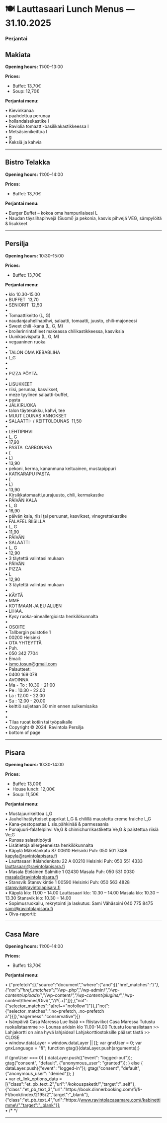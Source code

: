 # 🍽️ Lauttasaari Lunch Menus — 31.10.2025

### Perjantai

## Makiata
**Opening hours:** 11:00–13:00

**Prices:**
- Buffet: 13,70€
- Soup: 12,70€

**Perjantai menu:**

• Kievinkanaa  
• paahdettua perunaa  
• hollandaisekastike l  
• Raviolia tomaatti-basilikakastikkeessa l  
• Metsäsienikeittoa l  
• g  
• Keksiä ja kahvia  


---

## Bistro Telakka
**Opening hours:** 11:00–14:00

**Prices:**
- Buffet: 13,70€

**Perjantai menu:**

• Burger Buffet – kokoa oma hampurilaisesi L  
• Naudan täyslihapihvejä (Suomi) ja pekonia, kasvis pihvejä VEG, sämpylöitä & lisukkeet  


---

## Persilja
**Opening hours:** 10:30–15:00

**Prices:**
- Buffet: 13,70€

**Perjantai menu:**

• klo 10.30-15.00  
• BUFFET  13,70  
• SENIORIT  12,50  
• ​  
• Tomaattikeitto (L, G)  
• naudanjauhelihapihvi, salaatti, tomaatti, juusto, chili-majoneesi  
• Sweet chili -kana (L, G, M)  
• broilerinrintafileet makeassa chilikastikkeessa, kasviksia  
• Uunikasvispata (L, G, M)  
• vegaaninen ruoka  
• ​  
• TALON OMA KEBABLIHA  
• L,G  
• ​  
• ​  
• PIZZA PÖYTÄ.  
• ​  
• LISUKKEET  
• riisi, perunaa, kasvikset,  
• meze tyylinen salaatti-buffet,  
• pasta  
• JÄLKIRUOKA  
• talon täytekakku, kahvi, tee  
• MUUT LOUNAS ANNOKSET  
• SALAATTI- / KEITTOLOUNAS  11,50  
• ​  
• LEHTIPIHVI  
• L, G  
• 17,90  
• PASTA  CARBONARA  
• (  
• L)  
• 13,90  
• pekoni, kerma, kananmuna keltuainen, mustapippuri  
• KATKARAPU PASTA  
• (  
• L)  
• 13,90  
• Kirsikkatomaatti,aurajuusto, chili, kermakastke  
• PÄIVÄN KALA  
• L, G  
• 16,90  
• päivän kala, riisi tai peruunat, kasvikset, vinegrettakastike  
• FALAFEL RIISILLÄ  
• L, G  
• 11,90  
• PÄIVÄN  
• SALAATTI  
• L, G  
• 12,90  
• 3 täytettä valintasi mukaan  
• PÄIVÄN  
• PIZZA  
• L  
• 12,90  
• 3 täytettä valintasi mukaan  
• ​  
• KÄYTÄ  
• MME  
• KOTIMAAN JA EU ALUEN  
• LIHAA.  
• Kysy ruoka-aineallergioista henkilökunnalta  
• ​  
• OSOITE  
• Tallbergin puistotie 1  
• 00200 Helsinki  
• OTA YHTEYTTÄ  
• Puh.  
• 050 342 7704  
• Email:  
• ismo.tosun@gmail.com  
• Palautteet:  
• 0400 169 078  
• AVOINNA  
• Ma - To : 10.30 - 21:00  
• Pe : 10.30 - 22.00  
• ​​La : 12.00 - 22.00  
• Su : 12.00 - 20.00  
• keittiö suljetaan 30 min ennen sulkemisaika  
• ​  
• ​  
• Tilaa ruoat kotiin tai työpaikalle  
• Copyright © 2024  Ravintola Persilja  
• bottom of page  


---

## Pisara
**Opening hours:** 10:30-14:00

**Prices:**
- Buffet: 13,00€
- House lunch: 12,00€
- Soup: 11,50€

**Perjantai menu:**

• Mustajuurikeittoa L,G  
• Jauhelihatäytteiset paprikat L,G & chilillä maustettu creme fraiche L,G  
• Kana-pestopastaa L sis.pähkinää & parmesaania  
• Punajuuri-falafelpihvi Ve,G & chimichurrikastiketta Ve,G & paistettua riisiä Ve,G  
• Runsas salaattipöytä  
• Lisätietoja allergeeneista henkilökunnalta  
• Käpylä Mäkelänkatu 87 00610 Helsinki Puh: 050 501 7486 kapyla@ravintolapisara.fi  
• Lauttasaari Itälahdenkatu 22 A 00210 Helsinki Puh: 050 551 4333 lauttasaari@ravintolapisara.fi  
• Masala Eteläinen Salmitie 1 02430 Masala Puh: 050 531 0030 masala@ravintolapisara.fi  
• Stansvik Stansvikintie 1 00590 Helsinki Puh: 050 563 4828 stansvik@ravintolapisara.fi  
• Käpylä klo: 11.00 – 14.00 Lauttasaari klo: 10.30 – 14.00 Masala klo: 10.30 – 13.30 Stansvik klo: 10.30 – 14.00  
• Sopimusruokailu, rekrytointi ja laskutus: Sami Vähäsoini 040 775 8475 sami@ravintolapisara.fi  
• Oiva-raportit:  


---

## Casa Mare
**Opening hours:** 11:00–14:00

**Prices:**
- Buffet: 13,70€

**Perjantai menu:**

• {"prefetch":[{"source":"document","where":{"and":[{"href_matches":"\/*"},{"not":{"href_matches":["\/wp-*.php","\/wp-admin\/*","\/wp-content\/uploads\/*","\/wp-content\/*","\/wp-content\/plugins\/*","\/wp-content\/themes\/Divi\/*","\/*\\?(.+)"]}},{"not":{"selector_matches":"a[rel~=\"nofollow\"]"}},{"not":{"selector_matches":".no-prefetch, .no-prefetch a"}}]},"eagerness":"conservative"}]}  
• Isänpäivä Casa Maressa Lue lisää >> Riistaviikot Casa Maressa Tutustu ruokalistaamme >> Lounas arkisin klo 11.00-14.00 Tutustu lounaslistaan >> Lahjakortti on aina hyvä lahjaidea! Lahjakorttiostoksille pääset tästä >> CLOSE  
• window.dataLayer = window.dataLayer || [];
  var gnxUser = 0;
  var gnxLanguage = "fi";
  function gtag(){dataLayer.push(arguments);}

  if (gnxUser === 0) {
    dataLayer.push({"event": "logged-out"});
    gtag("consent", "default", {"anonymous_user": "granted"});
  }
  else {
    dataLayer.push({"event": "logged-in"});
    gtag("consent", "default", {"anonymous_user": "denied"});
  }  
• var et_link_options_data = [{"class":"et_pb_text_2","url":"\/kokouspaketit\/","target":"_self"},{"class":"et_pb_text_3","url":"https:\/\/book.dinnerbooking.com\/fi\/fi-FI\/book\/index\/2195\/2","target":"_blank"},{"class":"et_pb_text_4","url":"https:\/\/www.ravintolacasamare.com\/kabinettimme\/","target":"_blank"}];  
• /* <![CDATA[ */
jqueryParams.length&&$.each(jqueryParams,function(e,r){if("function"==typeof r){var n=String(r);n.replace("$","jQuery");var a=new Function("return "+n)();$(document).ready(a)}});
/* ]]> */  


---

